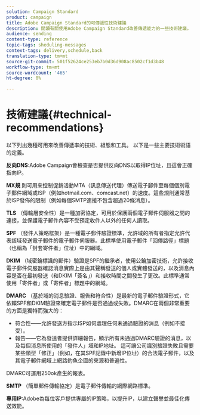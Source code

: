```yaml
---
solution: Campaign Standard
product: campaign
title: Adobe Campaign Standard的可傳遞性技術建議
description: 閱讀有關使用Adobe Campaign Standard改善傳遞能力的一些技術建議。
audience: sending
content-type: reference
topic-tags: sheduling-messages
context-tags: delivery,schedule,back
translation-type: tm+mt
source-git-commit: 501f52624ce253eb7b0d36d908ac8502cf1d3b48
workflow-type: tm+mt
source-wordcount: '465'
ht-degree: 0%

---
```



# 技術建議{#technical-recommendations}

以下列出幾種可用來改善傳遞率的技術、組態和工具。 以下是一些主要技術術語的定義。

**反向DNS**:Adobe Campaign會檢查是否提供反向DNS以取得IP位址，且這會正確指向IP。

**MX規** 則可用來控制促銷活動MTA（訊息傳送代理）傳送電子郵件至每個個別電子郵件網域或ISP（例如hotmail.com、comcast.net）的速度。這些規則通常基於ISP發佈的限制（例如每個SMTP連接不包含超過20條消息）。

**TLS** （傳輸層安全性）是一種加密協定，可用於保護兩個電子郵件伺服器之間的連接，並保護電子郵件內容不受預定收件人以外的任何人讀取。

**SPF** （發件人策略框架）是一種電子郵件驗證標準，允許域的所有者指定允許代表該域發送電子郵件的電子郵件伺服器。此標準使用電子郵件「回傳路徑」標題（也稱為「封套寄件者」位址）中的網域。

**DKIM** （域密鑰標識的郵件）驗證是SPF的繼承者，使用公鑰加密技術，允許接收電子郵件伺服器確認消息實際上是由其聲稱發送的個人或實體發送的，以及消息內容是否在最初發送（和DKIM「簽名」）和接收時間之間發生了更改。此標準通常使用「寄件者」或「寄件者」標題中的網域。

**DMARC** （基於域的消息驗證、報告和符合性）是最新的電子郵件驗證形式，它依賴SPF和DKIM驗證來確定電子郵件是否通過或失敗。DMARC在兩個非常重要的方面是獨特而強大的：
* 符合性——允許發送方指示ISP如何處理任何未通過驗證的消息（例如不接受）。
* 報告——它為發送者提供詳細報告，顯示所有未通過DMARC驗證的消息，以及每個消息所使用的「發件人」域和IP地址。 這可讓公司識別驗證失敗且需要某些類型「修正」（例如，在其SPF記錄中新增IP位址）的合法電子郵件，以及其電子郵件網域上網路釣魚企圖的來源和普遍性。

DMARC可運用250ok產生的報表。

**SMTP** （簡單郵件傳輸協定）是電子郵件傳輸的網際網路標準。

**專用IP**:Adobe為每位客戶提供專屬的IP策略，以提升IP，以建立聲譽並最佳化傳送效能。
